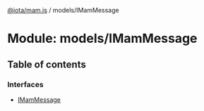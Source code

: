 [@iota/mam.js](../README.md) / models/IMamMessage

# Module: models/IMamMessage

## Table of contents

### Interfaces

- [IMamMessage](../interfaces/models_IMamMessage.IMamMessage.md)
